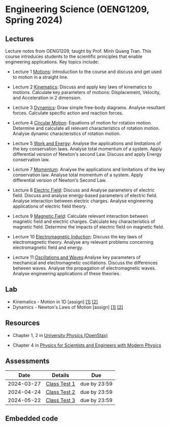 # Engineering Science (OENG1209, Spring 2024)

## Lectures

Lecture notes from OENG1209, taught by Prof. Minh Quang Tran. This course introduces students to the scientific principles that enable engineering applications. Key topics include:

* Lecture 1 [Motions](./w1-motion1d.md): Introduction to the course and discuss and get used to motion in a straight line.

* Lecture 2 [Kinematics](./w2-motion2d.md): Discuss and apply key laws of kinematics to motions. Calculate key parameters of motions: Displacement, Velocity, and Acceleration in 2 dimension.

* Lecture 3 [Dynamics](./w3-dynamics.md): Draw simple free-body diagrams. Analyse resultant forces. Calculate specific action and reaction forces.

* Lecture 4 [Circular Motion](./w4-circular.md): Equations of motion for rotation motion. Determine and calculate all relevant characteristics of rotation motion. Analyse dynamic characteristics of rotation motion.

* Lecture 5 [Work and Energy](./w5-work.md): Analyse the applications and limitations of the key conservation laws. Analyse total momentum of a system. Apply differential version of Newton's second Law. Discuss and apply Energy conservation law.

* Lecture 7 [Momentum](./w7-momentum.md): Analyse the applications and limitations of the key conservation law. Analyse total momentum of a system. Apply differential version of Newton's Second Law.

* Lecture 8 [Electric Field](electric.md): Discuss and Analyse parameters of electric field. Discuss and analyse energy-based parameters of electric field. Analyse interaction between electric charges. Analyse engineering applications of electric field theory.

* Lecture 9 [Magnetic Field](magnetic.md): Calculate relevant interaction between magnetic field and electric charges. Calculate key characteristics of magnetic field. Determine the impacts of electric field on magnetic field.

* Lecture 10 [Electromagnetic Induction](electromagnetic.md): Discuss the key laws of electromagnetic theory. Analyse any relevant problems concerning electromagnetic field and energy.

* Lecture 11 [Oscillations and Waves](oscillations.md):Analyse key parameters of mechanical and electromagnetic oscillations. Discuss the differences between waves. Analyse the propagation of electromagnetic waves. Analyse engineering applications of these theories.


## Lab

* Kinematics - Motion in 1D \[assign\] [[1]](https://mega.nz/file/yCogBBJK#jdrRs7GpS_5rDYSjG8AOWtA-YFueTtdfPyohmByOmd0) [[2]](https://mega.nz/file/Hf4TWYoK#G7NlMUTmVPqxZqqnuAeD_ts8t5Hs9XlFZfpVPOp7Fu4)
* Dynamics - Newton's Laws of Motion \[assign\] [[1]](https://mega.nz/file/KPgmSRKR#h3xvo33fyEYLXGjty5jDsQZNJi9TbEafDYEO7hrZ5wU) [[2]](https://mega.nz/file/6eZkkDjK#2PZRUROtz5ByElMDxuNRk0jmCNNT77cnnIXy2Y4jPd4)

## Resources

* Chapter 1, 2 in [University Physics (OpenStax)](https://openstax.org/books/university-physics-volume-1/pages/1-introduction)

* Chapter 4 in [Physics for Scientists and Engineers with Modern Physics](https://mega.nz/file/PXZWyTyD#p8mhzYLlFb0CkpF5VavrTKcvue1cGq3QzMREXYjrtlc)

## Assessments
|  Date      |    Details       |  Due   	|
| ------------- |-------------  | ------- |
|    2024-03-27    |     [Class Test 1](https://rmit.instructure.com/courses/135775/assignments/925208)         | due by 23:59       |
|    2024-04-24    |     [Class Test 2](https://rmit.instructure.com/courses/135775/assignments/925209)         | due by 23:59       |
|    2024-05-22    |     [Class Test 3](https://rmit.instructure.com/courses/135775/assignments/925210)         | due by 23:59       |

## Embedded code

```python:exam2/graph.py

```

